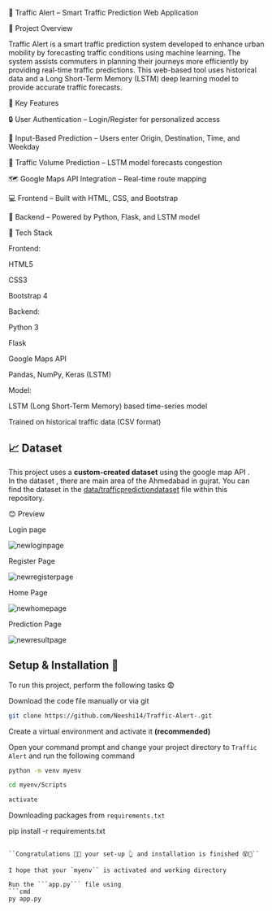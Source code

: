 🚦 Traffic Alert – Smart Traffic Prediction Web Application


📌 Project Overview


Traffic Alert is a smart traffic prediction system developed to enhance urban mobility by forecasting traffic conditions using machine learning. The system assists commuters in planning their journeys more efficiently by providing real-time traffic predictions. This web-based tool uses historical data and a Long Short-Term Memory (LSTM) deep learning model to provide accurate traffic forecasts.

🎯 Key Features

🔒 User Authentication – Login/Register for personalized access

📍 Input-Based Prediction – Users enter Origin, Destination, Time, and Weekday

🔁 Traffic Volume Prediction – LSTM model forecasts congestion

🗺️ Google Maps API Integration – Real-time route mapping

💻 Frontend – Built with HTML, CSS, and Bootstrap

🧠 Backend – Powered by Python, Flask, and LSTM model

🧪 Tech Stack

Frontend:

HTML5

CSS3

Bootstrap 4

Backend:

Python 3

Flask

Google Maps API

Pandas, NumPy, Keras (LSTM)

Model:

LSTM (Long Short-Term Memory) based time-series model

Trained on historical traffic data (CSV format)

## 📈 Dataset

This project uses a **custom-created dataset** using the google map API .  
In the dataset , there are main area of the Ahmedabad in gujrat.
You can find the dataset in the [data/trafficpredictiondataset](data/trafficpredictiondataset) file within this repository.



😊 Preview 

Login page

![newloginpage](https://github.com/user-attachments/assets/67e1290c-f872-485a-aca7-035dba6dbf48)

Register Page 

![newregisterpage](https://github.com/user-attachments/assets/26100dff-fbff-477d-8bbe-7933f0d77a07)

Home Page 

![newhomepage](https://github.com/user-attachments/assets/7f144815-317b-45b2-af70-7bab97bfa8db)

Prediction Page 

![newresultpage](https://github.com/user-attachments/assets/c5c60caf-d5ff-440b-ab16-6b7b7b86dc77)



## Setup & Installation 👀

To run this project, perform the following tasks 😨

Download the code file manually or via git
```bash
git clone https://github.com/Neeshi14/Traffic-Alert-.git
```

Create a virtual environment and activate it **(recommended)**

Open your command prompt and change your project directory to ```Traffic Alert``` and run the following command 
```bash
python -m venv myenv

cd myenv/Scripts

activate

```

Downloading packages from ```requirements.txt``` 

pip install -r requirements.txt

```

``Congratulations 🥳😱 your set-up 👆 and installation is finished 😵🤯``

I hope that your `myenv`` is activated and working directory 

Run the ```app.py``` file using
```cmd
py app.py

```



